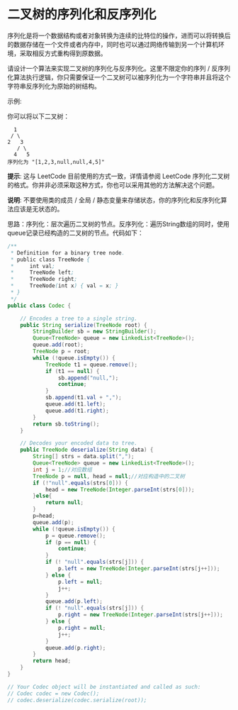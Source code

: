 #  二叉树的序列化和反序列化
序列化是将一个数据结构或者对象转换为连续的比特位的操作，进而可以将转换后的数据存储在一个文件或者内存中，同时也可以通过网络传输到另一个计算机环境，采取相反方式重构得到原数据。

请设计一个算法来实现二叉树的序列化与反序列化。这里不限定你的序列 / 反序列化算法执行逻辑，你只需要保证一个二叉树可以被序列化为一个字符串并且将这个字符串反序列化为原始的树结构。

示例: 

你可以将以下二叉树：

      1
     / \
    2   3
       / \
      4   5
    序列化为 "[1,2,3,null,null,4,5]"

**提示**: 这与 LeetCode 目前使用的方式一致，详情请参阅 LeetCode 序列化二叉树的格式。你并非必须采取这种方式，你也可以采用其他的方法解决这个问题。

**说明**: 不要使用类的成员 / 全局 / 静态变量来存储状态，你的序列化和反序列化算法应该是无状态的。  

思路：序列化：层次遍历二叉树的节点。反序列化：遍历String数组的同时，使用queue记录已经构造的二叉树的节点。代码如下：  
```java
/**
 * Definition for a binary tree node.
 * public class TreeNode {
 *     int val;
 *     TreeNode left;
 *     TreeNode right;
 *     TreeNode(int x) { val = x; }
 * }
 */
public class Codec {

    // Encodes a tree to a single string.
    public String serialize(TreeNode root) {
        StringBuilder sb = new StringBuilder();
        Queue<TreeNode> queue = new LinkedList<TreeNode>();
        queue.add(root);
        TreeNode p = root;
        while (!queue.isEmpty()) {
            TreeNode t1 = queue.remove();
            if (t1 == null) {
                sb.append("null,");
                continue;
            }
            sb.append(t1.val + ",");
            queue.add(t1.left);
            queue.add(t1.right);
        }
        return sb.toString();
    }

    // Decodes your encoded data to tree.
    public TreeNode deserialize(String data) {
        String[] strs = data.split(",");
        Queue<TreeNode> queue = new LinkedList<TreeNode>();
        int j = 1;//对应数组
        TreeNode p = null, head = null;//对应构造中的二叉树
        if (!"null".equals(strs[0])) {
            head = new TreeNode(Integer.parseInt(strs[0]));
        }else{
            return null;
        }
        p=head;
        queue.add(p);
        while (!queue.isEmpty()) {
            p = queue.remove();
            if (p == null) {
                continue;
            }
            if (! "null".equals(strs[j])) {
                p.left = new TreeNode(Integer.parseInt(strs[j++]));
            } else {
                p.left = null;
                j++;
            }
            queue.add(p.left);
            if (! "null".equals(strs[j])) {
                p.right = new TreeNode(Integer.parseInt(strs[j++]));
            } else {
                p.right = null;
                j++;
            }
            queue.add(p.right);
        }
        return head;
    }
}

// Your Codec object will be instantiated and called as such:
// Codec codec = new Codec();
// codec.deserialize(codec.serialize(root));
```